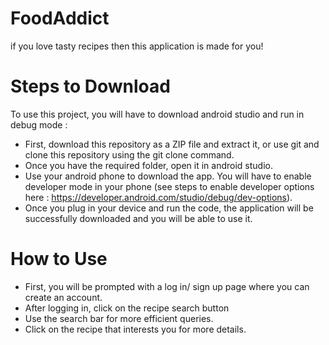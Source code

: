 # FoodAddict
if you love tasty recipes then this application is made for you!

# Steps to Download
To use this project, you will have to download android studio and run in debug mode :
 - First, download this repository as a ZIP file and extract it, or use git and clone this repository using the git clone command.
- Once you have the required folder, open it in android studio.
- Use your android phone to download the app. You will have to enable developer mode in your phone (see steps to enable developer options here : https://developer.android.com/studio/debug/dev-options).
- Once you plug in your device and run the code, the application will be successfully downloaded and you will be able to use it.

# How to Use
- First, you will be prompted with a log in/ sign up page where you can create an account.
- After logging in, click on the recipe search button
- Use the search bar for more efficient queries.
- Click on the recipe that interests you for more details. 
